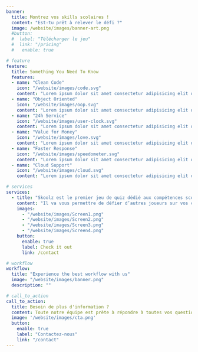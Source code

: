 ```yaml
---
banner:
  title: Montrez vos skills scolaires !
  content: "Est-tu prêt à relever le défi ?" 
  image: /website/images/banner-art.png
  #button:
  #  label: "Télécharger le jeu"
  #  link: "/pricing"
  #   enable: true

# feature
feature: 
  title: Something You Need To Know
  features:
  - name: "Clean Code"
    icon: "/website/images/code.svg"
    content: "Lorem ipsum dolor sit amet consectetur adipisicing elit quam nihil"
  - name: "Object Oriented"
    icon: "/website/images/oop.svg"
    content: "Lorem ipsum dolor sit amet consectetur adipisicing elit quam nihil"
  - name: "24h Service"
    icon: "/website/images/user-clock.svg"
    content: "Lorem ipsum dolor sit amet consectetur adipisicing elit quam nihil"
  - name: "Value for Money"
    icon: "/website/images/love.svg"
    content: "Lorem ipsum dolor sit amet consectetur adipisicing elit quam nihil"
  - name: "Faster Response"
    icon: "/website/images/speedometer.svg"
    content: "Lorem ipsum dolor sit amet consectetur adipisicing elit quam nihil"
  - name: "Cloud Support"
    icon: "/website/images/cloud.svg"
    content: "Lorem ipsum dolor sit amet consectetur adipisicing elit quam nihil"

# services
services:
  - title: "Skoolz est le premier jeu de quiz dédié aux compétences scolaires."
    content: "Il va vous permettre de défier d’autres joueurs sur vos compétences scolaires en français, en maths, en histoire, en physique-chimie ou encore en svt, au niveau collège d’abord et bientôt au niveau lycée. Ces Duels vont vous permettre de gagner des trophées et ainsi de vous battre pour être le meilleur joueur au classement des skoolers ! Mais Skoolz ce n’est pas qu’un jeu de quiz ou de duel de quiz. C’est un jeu dans lequel vous pouvez vous améliorer ! Grâce à la partie Solo, vous trouverez toutes les compétences scolaires « mappées » et découpées en petits îlots. Vous pourrez ainsi à la fois vous entraîner pour vous améliorer dans les duels, et à la fois gagner des crédits et toutes sortes de récompenses. Ces récompenses vous permettront de vous acheter des cosmétiques afin de personnaliser votre profil ou encore de réaliser davantage de duels, et de devenir toujours meilleur ! Avec Skoolz, vous allez regarder autrement votre école… et votre école va vous regarder autrement !"
    images:
      - "/website/images/Screen1.png"
      - "/website/images/Screen2.png"
      - "/website/images/Screen3.png"
      - "/website/images/Screen4.png"
    button:
      enable: true
      label: Check it out
      link: /contact

# workflow
workflow: 
  title: "Experience the best workflow with us"
  image: "/website/images/banner.png"
  description: ""

# call_to_action
call_to_action:
  title: Besoin de plus d'information ?
  content: Toute notre équipe est prète à répondre à toutes vos questions.
  image: '/website/images/cta.png'
  button:
    enable: true
    label: "Contactez-nous"
    link: "/contact"
---
```

